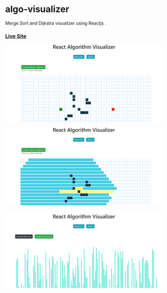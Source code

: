 # algo-visualizer
Merge Sort and Dijkstra visualizer using Reactjs .

### [Live Site](https://obscure-dawn-73430.herokuapp.com/)

![alt text](Algo2.png)

![alt text](Algo3.png)

![alt text](Algo1.png)


